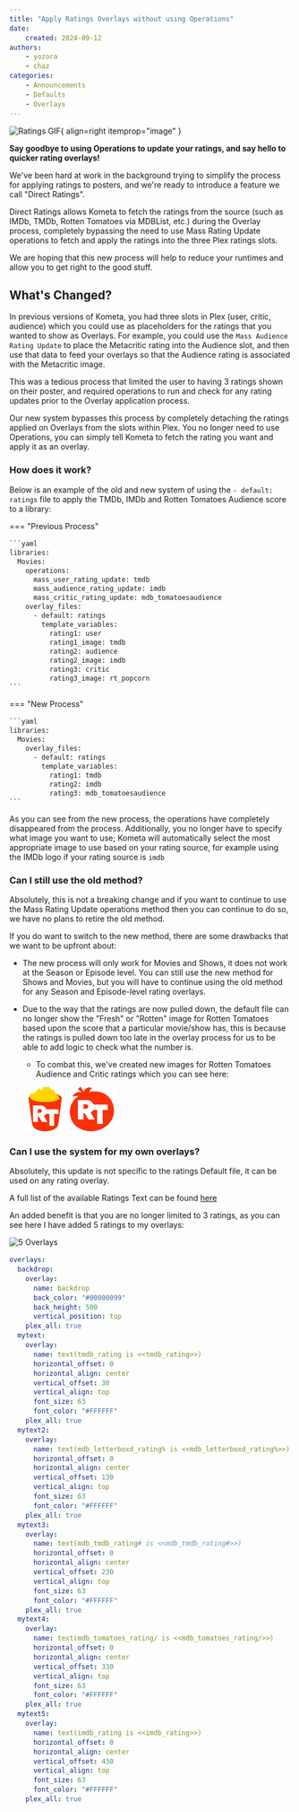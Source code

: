 ```yaml
---
title: "Apply Ratings Overlays without using Operations"
date:
    created: 2024-09-12
authors:
    - yozora
    - chaz
categories:
    - Announcements
    - Defaults
    - Overlays
---
```


![Ratings GIF](https://mir-s3-cdn-cf.behance.net/project_modules/hd/8bfb74111957539.600b408feb79c.gif){ align=right itemprop="image" }

**Say goodbye to using Operations to update your ratings, and say hello to quicker rating overlays!**

We've been hard at work in the background trying to simplify the process for applying ratings to posters, and we're ready to introduce a feature we call "Direct Ratings".

Direct Ratings allows Kometa to fetch the ratings from the source (such as IMDb, TMDb, Rotten Tomatoes via MDBList, etc.) during the Overlay process, completely bypassing the need to use Mass Rating Update operations to fetch and apply the ratings into the three Plex ratings slots.

We are hoping that this new process will help to reduce your runtimes and allow you to get right to the good stuff.

<!-- more -->


## What's Changed?

In previous versions of Kometa, you had three slots in Plex (user, critic, audience) which you could use as placeholders for the ratings that you wanted to show as Overlays. For example, you could use the `Mass Audience Rating Update` to place the Metacritic rating into the Audience slot, and then use that data to feed your overlays so that the Audience rating is associated with the Metacritic image.

This was a tedious process that limited the user to having 3 ratings shown on their poster, and required operations to run and check for any rating updates prior to the Overlay application process.

Our new system bypasses this process by completely detaching the ratings applied on Overlays from the slots within Plex. You no longer need to use Operations, you can simply tell Kometa to fetch the rating you want and apply it as an overlay.

### How does it work?

Below is an example of the old and new system of using the `- default: ratings` file to apply the TMDb, IMDb and Rotten Tomatoes Audience score to a library:

=== "Previous Process"

    ```yaml
    libraries:
      Movies:
        operations:
          mass_user_rating_update: tmdb
          mass_audience_rating_update: imdb
          mass_critic_rating_update: mdb_tomatoesaudience
        overlay_files:
          - default: ratings
            template_variables:
              rating1: user
              rating1_image: tmdb
              rating2: audience
              rating2_image: imdb
              rating3: critic
              rating3_image: rt_popcorn
    ```

=== "New Process"

    ```yaml
    libraries:
      Movies:
        overlay_files:
          - default: ratings
            template_variables:
              rating1: tmdb
              rating2: imdb
              rating3: mdb_tomatoesaudience
    ```

As you can see from the new process, the operations have completely disappeared from the process. Additionally, you no longer have to specify what image you want to use; Kometa will automatically select the most appropriate image to use based on your rating source, for example using the IMDb logo if your rating source is `imdb`

### Can I still use the old method?

Absolutely, this is not a breaking change and if you want to continue to use the Mass Rating Update operations method then you can continue to do so, we have no plans to retire the old method.

If you do want to switch to the new method, there are some drawbacks that we want to be upfront about:

- The new process will only work for Movies and Shows, it does not work at the Season or Episode level. You can still use the new method for Shows and Movies, but you will have to continue using the old method for any Season and Episode-level rating overlays.
- Due to the way that the ratings are now pulled down, the default file can no longer show the "Fresh" or "Rotten" image for Rotten Tomatoes based upon the score that a particular movie/show has, this is because the ratings is pulled down too late in the overlay process for us to be able to add logic to check what the number is.
    - To combat this, we've created new images for Rotten Tomatoes Audience and Critic ratings which you can see here:

    ![RT-Aud-Direct.png](../images/RT-Aud-Direct.png) ![RT-Crit-Direct.png](../images/RT-Crit-Direct.png)

### Can I use the system for my own overlays?

Absolutely, this update is not specific to the ratings Default file, it can be used on any rating overlay.

A full list of the available Ratings Text can be found [here](../../files/overlays.md#special-rating-text)

An added benefit is that you are no longer limited to 3 ratings, as you can see here I have added 5 ratings to my overlays:

![5 Overlays](https://media.discordapp.net/attachments/929901956271570945/1222537162944417842/image.png?ex=66e43d75&is=66e2ebf5&hm=176c744442389ec0a858882d1b760acc19222a1403ea03009009a95065f2bba7&=&format=webp&quality=lossless)

```yaml
overlays:
  backdrop:
    overlay:
      name: backdrop
      back_color: "#00000099"
      back_height: 500
      vertical_position: top
    plex_all: true
  mytext:
    overlay:
      name: text(tmdb_rating is <<tmdb_rating>>)
      horizontal_offset: 0
      horizontal_align: center
      vertical_offset: 30
      vertical_align: top
      font_size: 63
      font_color: "#FFFFFF"
    plex_all: true
  mytext2:
    overlay:
      name: text(mdb_letterboxd_rating% is <<mdb_letterboxd_rating%>>)
      horizontal_offset: 0
      horizontal_align: center
      vertical_offset: 130
      vertical_align: top
      font_size: 63
      font_color: "#FFFFFF"
    plex_all: true
  mytext3:
    overlay:
      name: text(mdb_tmdb_rating# is <<mdb_tmdb_rating#>>)
      horizontal_offset: 0
      horizontal_align: center
      vertical_offset: 230
      vertical_align: top
      font_size: 63
      font_color: "#FFFFFF"
    plex_all: true
  mytext4:
    overlay:
      name: text(mdb_tomatoes_rating/ is <<mdb_tomatoes_rating/>>)
      horizontal_offset: 0
      horizontal_align: center
      vertical_offset: 330
      vertical_align: top
      font_size: 63
      font_color: "#FFFFFF"
    plex_all: true
  mytext5:
    overlay:
      name: text(imdb_rating is <<imdb_rating>>)
      horizontal_offset: 0
      horizontal_align: center
      vertical_offset: 430
      vertical_align: top
      font_size: 63
      font_color: "#FFFFFF"
    plex_all: true
```